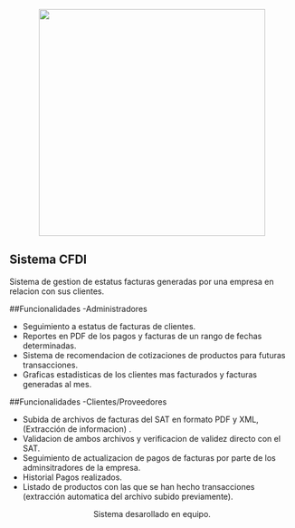 <p align="center"><a href="https://laravel.com" target="_blank"><img src="https://raw.githubusercontent.com/laravel/art/master/logo-lockup/5%20SVG/2%20CMYK/1%20Full%20Color/laravel-logolockup-cmyk-red.svg" width="400"></a></p>

## Sistema CFDI

Sistema de gestion de estatus facturas generadas por una empresa en relacion con sus clientes.

##Funcionalidades -Administradores

- Seguimiento a estatus de facturas de clientes.
- Reportes en PDF de los pagos y facturas de un rango de fechas determinadas.
- Sistema de recomendacion de cotizaciones de productos para futuras transacciones.
- Graficas estadisticas de los clientes mas facturados y facturas generadas al mes.

##Funcionalidades -Clientes/Proveedores

- Subida de archivos de facturas del SAT en formato PDF y XML, (Extracción de informacion) .
- Validacion de ambos archivos y verificacion de validez directo con el SAT. 
- Seguimiento de actualizacion de pagos de facturas por parte de los adminsitradores de la empresa.
- Historial Pagos realizados.
- Listado de productos con las que se han hecho transacciones (extracción automatica del archivo subido previamente). 

<p align="center"> Sistema desarollado en equipo. </p>
